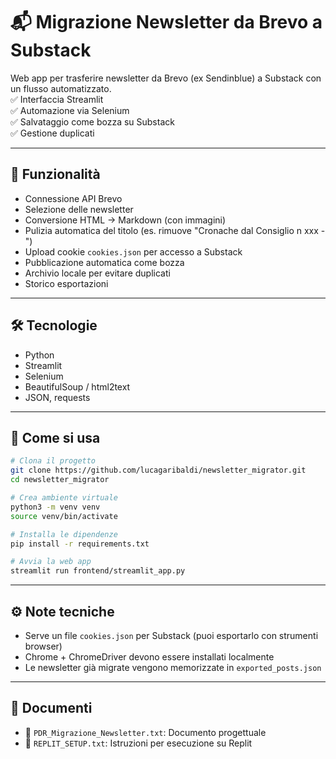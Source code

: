 
# 📬 Migrazione Newsletter da Brevo a Substack

Web app per trasferire newsletter da Brevo (ex Sendinblue) a Substack con un flusso automatizzato.  
✅ Interfaccia Streamlit  
✅ Automazione via Selenium  
✅ Salvataggio come bozza su Substack  
✅ Gestione duplicati

---

## 🚀 Funzionalità
- Connessione API Brevo
- Selezione delle newsletter
- Conversione HTML → Markdown (con immagini)
- Pulizia automatica del titolo (es. rimuove "Cronache dal Consiglio n xxx -")
- Upload cookie `cookies.json` per accesso a Substack
- Pubblicazione automatica come bozza
- Archivio locale per evitare duplicati
- Storico esportazioni

---

## 🛠️ Tecnologie
- Python
- Streamlit
- Selenium
- BeautifulSoup / html2text
- JSON, requests

---

## 🧪 Come si usa

```bash
# Clona il progetto
git clone https://github.com/lucagaribaldi/newsletter_migrator.git
cd newsletter_migrator

# Crea ambiente virtuale
python3 -m venv venv
source venv/bin/activate

# Installa le dipendenze
pip install -r requirements.txt

# Avvia la web app
streamlit run frontend/streamlit_app.py
```

---

## ⚙️ Note tecniche
- Serve un file `cookies.json` per Substack (puoi esportarlo con strumenti browser)
- Chrome + ChromeDriver devono essere installati localmente
- Le newsletter già migrate vengono memorizzate in `exported_posts.json`

---

## 📄 Documenti
- 📄 `PDR_Migrazione_Newsletter.txt`: Documento progettuale
- 📄 `REPLIT_SETUP.txt`: Istruzioni per esecuzione su Replit
